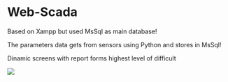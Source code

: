 # Web-Scada
Based on Xampp but used MsSql as main database!

The parameters data gets from sensors using Python and stores in MsSql!

Dinamic screens with report forms highest level of difficult

![](https://github.com/yevgeniyclaudio/Web-Scada/blob/main/scada.gif)
